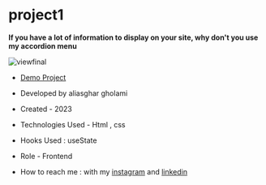# project1

**If you have a lot of information to display on your site, why don't you use my accordion menu**

![viewfinal](![demo](https://github.com/b/project1/assets/144945975/28f7388b-07f9-4b9c-80ab-fcb60373c34a))


- [Demo Project](https://azar-arezoomandi-web.github.io/project/)

- Developed by aliasghar gholami

- Created - 2023

- Technologies Used - Html , css 

- Hooks Used : useState 

- Role - Frontend

- How to reach me : with my [instagram](https://www.instagram.com/aliasghar.gholami_dev) and [linkedin](https://www.linkedin.com/in/aliasghar-gholami-a1229a290)
